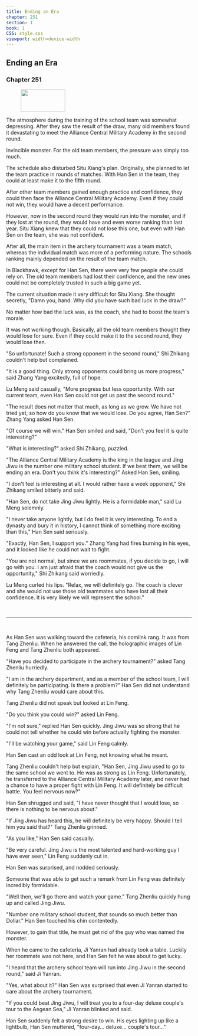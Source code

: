 ```yaml
---
title: Ending an Era
chapter: 251
section: 1
book: 1
CSS: style.css
viewport: width=device-width
---
```


## Ending an Era

### Chapter 251

<figure>
	<img src="../Images/gem.gif" alt="" id="gem" width="120" height="60" />
</figure>

The atmosphere during the training of the school team was somewhat depressing. After they saw the result of the draw, many old members found it devastating to meet the Alliance Central Military Academy in the second round.

Invincible monster. For the old team members, the pressure was simply too much.

The schedule also disturbed Situ Xiang's plan. Originally, she planned to let the team practice in rounds of matches. With Han Sen in the team, they could at least make it to the fifth round.

After other team members gained enough practice and confidence, they could then face the Alliance Central Military Academy. Even if they could not win, they would have a decent performance.

However, now in the second round they would run into the monster, and if they lost at the round, they would have and even worse ranking than last year. Situ Xiang knew that they could not lose this one, but even with Han Sen on the team, she was not confident.

After all, the main item in the archery tournament was a team match, whereas the individual match was more of a performing nature. The schools ranking mainly depended on the result of the team match.

In Blackhawk, except for Han Sen, there were very few people she could rely on. The old team members had lost their confidence, and the new ones could not be completely trusted in such a big game yet.

The current situation made it very difficult for Situ Xiang. She thought secretly, "Damn you, hand. Why did you have such bad luck in the draw?"

No matter how bad the luck was, as the coach, she had to boost the team's morale.

It was not working though. Basically, all the old team members thought they would lose for sure. Even if they could make it to the second round, they would lose then.

"So unfortunate! Such a strong opponent in the second round," Shi Zhikang couldn't help but complained.

"It is a good thing. Only strong opponents could bring us more progress," said Zhang Yang excitedly, full of hope.

Lu Meng said casually, "More progress but less opportunity. With our current team, even Han Sen could not get us past the second round."

"The result does not matter that much, as long as we grow. We have not tried yet, so how do you know that we would lose. Do you agree, Han Sen?" Zhang Yang asked Han Sen.

"Of course we will win." Han Sen smiled and said, "Don't you feel it is quite interesting?"

"What is interesting?" asked Shi Zhikang, puzzled.

"The Alliance Central Military Academy is the king in the league and Jing Jiwu is the number one military school student. If we beat them, we will be ending an era. Don't you think it's interesting?" Asked Han Sen, smiling.

"I don't feel is interesting at all. I would rather have a week opponent," Shi Zhikang smiled bitterly and said.

"Han Sen, do not take Jing Jiwu lightly. He is a formidable man," said Lu Meng solemnly.

"I never take anyone lightly, but I do feel it is very interesting. To end a dynasty and bury it in history, I cannot think of something more exciting than this," Han Sen said seriously.

"Exactly, Han Sen, I support you." Zhang Yang had fires burning in his eyes, and it looked like he could not wait to fight.

"You are not normal, but since we are roommates, if you decide to go, I will go with you. I am just afraid that the coach would not give us the opportunity," Shi Zhikang said worriedly.

Lu Meng curled his lips. "Relax, we will definitely go. The coach is clever and she would not use those old teammates who have lost all their confidence. It is very likely we will represent the school."

<br>

*****

<br>

As Han Sen was walking toward the cafeteria, his comlink rang. It was from Tang Zhenliu. When he answered the call, the holographic images of Lin Feng and Tang Zhenliu both appeared.

"Have you decided to participate in the archery tournament?" asked Tang Zhenliu hurriedly.

"I am in the archery department, and as a member of the school team, I will definitely be participating. Is there a problem?" Han Sen did not understand why Tang Zhenliu would care about this.

Tang Zhenliu did not speak but looked at Lin Feng.

"Do you think you could win?" asked Lin Feng.

"I'm not sure," replied Han Sen quickly. Jing Jiwu was so strong that he could not tell whether he could win before actually fighting the monster.

"I'll be watching your game," said Lin Feng calmly.

Han Sen cast an odd look at Lin Feng, not knowing what he meant.

Tang Zhenliu couldn't help but explain, "Han Sen, Jing Jiwu used to go to the same school we went to. He was as strong as Lin Feng. Unfortunately, he transferred to the Alliance Central Military Academy later, and never had a chance to have a proper fight with Lin Feng. It will definitely be difficult battle. You feel nervous now?"

Han Sen shrugged and said, "I have never thought that I would lose, so there is nothing to be nervous about."

"If Jing Jiwu has heard this, he will definitely be very happy. Should I tell him you said that?" Tang Zhenliu grinned.

"As you like," Han Sen said casually.

"Be very careful. Jing Jiwu is the most talented and hard-working guy I have ever seen," Lin Feng suddenly cut in.

Han Sen was surprised, and nodded seriously.

Someone that was able to get such a remark from Lin Feng was definitely incredibly formidable.

"Well then, we'll go there and watch your game." Tang Zhenliu quickly hung up and called Jing Jiwu.

"Number one military school student, that sounds so much better than Dollar." Han Sen touched his chin contentedly.

However, to gain that title, he must get rid of the guy who was named the monster.

When he came to the cafeteria, Ji Yanran had already took a table. Luckily her roommate was not here, and Han Sen felt he was about to get lucky.

"I heard that the archery school team will run into Jing Jiwu in the second round," said Ji Yanran.

"Yes, what about it?" Han Sen was surprised that even Ji Yanran started to care about the archery tournament.

"If you could beat Jing Jiwu, I will treat you to a four-day deluxe couple's tour to the Aegean Sea," Ji Yanran blinked and said.

Han Sen suddenly felt a strong desire to win. His eyes lighting up like a lightbulb, Han Sen muttered, "four-day… deluxe… couple's tour…"